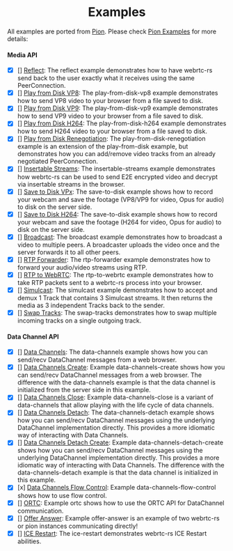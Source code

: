 <h1 align="center">
  Examples
</h1>

All examples are ported from [Pion](https://github.com/pion/webrtc/tree/master/examples#readme). Please check [Pion Examples](https://github.com/pion/webrtc/tree/master/examples#readme) for more details:

#### Media API
- [x] [] [Reflect](reflect): The reflect example demonstrates how to have webrtc-rs send back to the user exactly what it receives using the same PeerConnection.
- [x] [] [Play from Disk VP8](play-from-disk-vp8): The play-from-disk-vp8 example demonstrates how to send VP8 video to your browser from a file saved to disk.
- [x] [] [Play from Disk VP9](play-from-disk-vp9): The play-from-disk-vp9 example demonstrates how to send VP9 video to your browser from a file saved to disk.
- [x] [] [Play from Disk H264](play-from-disk-h264): The play-from-disk-h264 example demonstrates how to send H264 video to your browser from a file saved to disk.
- [x] [] [Play from Disk Renegotiation](play-from-disk-renegotiation): The play-from-disk-renegotiation example is an extension of the play-from-disk example, but demonstrates how you can add/remove video tracks from an already negotiated PeerConnection.
- [x] [] [Insertable Streams](insertable-streams): The insertable-streams example demonstrates how webrtc-rs can be used to send E2E encrypted video and decrypt via insertable streams in the browser.
- [x] [] [Save to Disk VPx](save-to-disk-vpx): The save-to-disk example shows how to record your webcam and save the footage (VP8/VP9 for video, Opus for audio) to disk on the server side.
- [x] [] [Save to Disk H264](save-to-disk-h264): The save-to-disk example shows how to record your webcam and save the footage (H264 for video, Opus for audio) to disk on the server side.
- [x] [] [Broadcast](broadcast): The broadcast example demonstrates how to broadcast a video to multiple peers. A broadcaster uploads the video once and the server forwards it to all other peers.
- [x] [] [RTP Forwarder](rtp-forwarder): The rtp-forwarder example demonstrates how to forward your audio/video streams using RTP.
- [x] [] [RTP to WebRTC](rtp-to-webrtc): The rtp-to-webrtc example demonstrates how to take RTP packets sent to a webrtc-rs process into your browser.
- [x] [] [Simulcast](simulcast): The simulcast example demonstrates how to accept and demux 1 Track that contains 3 Simulcast streams. It then returns the media as 3 independent Tracks back to the sender.
- [x] [] [Swap Tracks](swap-tracks): The swap-tracks demonstrates how to swap multiple incoming tracks on a single outgoing track.

#### Data Channel API
- [x] [] [Data Channels](data-channels): The data-channels example shows how you can send/recv DataChannel messages from a web browser.
- [x] [] [Data Channels Create](data-channels-create): Example data-channels-create shows how you can send/recv DataChannel messages from a web browser. The difference with the data-channels example is that the data channel is initialized from the server side in this example.
- [x] [] [Data Channels Close](data-channels-close): Example data-channels-close is a variant of data-channels that allow playing with the life cycle of data channels.
- [x] [] [Data Channels Detach](data-channels-detach): The data-channels-detach example shows how you can send/recv DataChannel messages using the underlying DataChannel implementation directly. This provides a more idiomatic way of interacting with Data Channels.
- [x] [] [Data Channels Detach Create](data-channels-detach-create): Example data-channels-detach-create shows how you can send/recv DataChannel messages using the underlying DataChannel implementation directly. This provides a more idiomatic way of interacting with Data Channels. The difference with the data-channels-detach example is that the data channel is initialized in this example.
- [x] [x] [Data Channels Flow Control](data-channels-flow-control): Example data-channels-flow-control shows how to use flow control.
- [x] [] [ORTC](ortc): Example ortc shows how to use the ORTC API for DataChannel communication.
- [x] [] [Offer Answer](offer-answer): Example offer-answer is an example of two webrtc-rs or pion instances communicating directly!
- [x] [] [ICE Restart](ice-restart): The ice-restart demonstrates webrtc-rs ICE Restart abilities.
